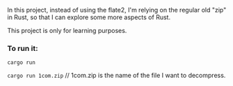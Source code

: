 In this project, instead of using the flate2, I'm relying on the regular old "zip" in Rust, so that I can explore some more aspects of Rust.

This project is only for learning purposes.

### To run it:
```cargo run```

```cargo run 1com.zip``` // 1com.zip is the name of the file I want to decompress.

